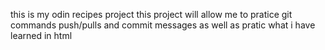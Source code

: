 this is my odin recipes project
this project will allow me to pratice 
git commands push/pulls and commit messages
as well as pratic what i have learned in html  